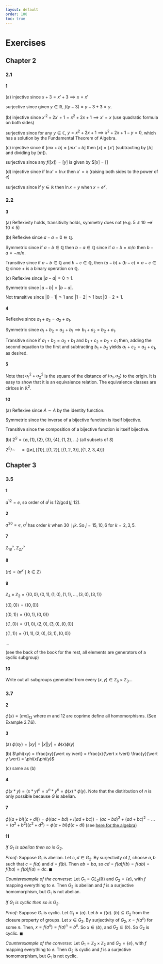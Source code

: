 ```yaml
---
layout: default
order: 100
toc: true
---
```


# Exercises

## Chapter 2

### 2.1 

#### 1

(a) injective since $x + 3 = x' + 3 \implies x = x'$

surjective since given $y \in \mathbb R$, $f(y - 3) = y - 3 + 3 = y$.

(b) injective since $x'^2 + 2x' + 1 = x^2 + 2x + 1 \implies x' = x$ (use quadratic formula on both sides)

surjective since for any $y \in \mathbb C$, $y = x^2 + 2x + 1 \implies x^2 + 2x + 1 - y = 0$, which has a solution by the Fundamental Theorem of Algebra.

(c) injective since if $[mx + b] = [mx' + b]$ then $[x] = [x']$ (subtracting by $[b]$ and dividing by $[m]$).

surjective since any $f([x]) = [y]$ is given by $[x] = []

(d) injective since if $\ln x' = \ln x$ then $x' = x$ (raising both sides to the power of $e$)

surjective since if $y \in \mathbb R$ then $\ln x = y$ when $x = e^y$,

### 2.2

#### 3
(a) Reflexivity holds, transitivity holds, symmetry does not (e.g. $5 \leq 10 \not\implies 10 \leq 5$)

(b) Reflexive since $a - a = 0 \in \mathbb Q$. 

Symmetric since if $a - b \in \mathbb Q$ then $b - a \in \mathbb Q$ since if $a - b = m/n$ then $b - a = -m/n$. 

Transitive since if $a - b \in \mathbb Q$ and $b - c \in \mathbb Q$, then $(a - b) + (b - c) = a - c \in \mathbb Q$ since $+$ is a binary operation on $\mathbb Q$.

(c) Reflexive since $\vert a - a \vert = 0 \leq 1$.

Symmetric since $\vert a - b \vert = \vert b - a \vert$.

Not transitive since $\vert 0 - 1 \vert \leq 1$ and $\vert 1 - 2 \vert \leq 1$ but $\vert 0 - 2 \gt 1$.

#### 4
Reflexive since $a_1 + a_2 = a_2 + a_1$.

Symmetric since $a_1 + b_2 = a_2 + b_1 \implies b_1 + a_2 = b_2 + a_1$.

Transitive since if $a_1 + b_2 = a_2 + b_1$ and $b_1 + c_2 = b_2 + c_1$ then, adding the second equation to the first and subtracting $b_1 + b_2$ yields $a_1 + c_2 = a_2 + c_1$, as desired.

#### 5
Note that $a_1^2 + a_2^2$ is the square of the distance of $(a_1, a_2)$ to the origin. It is easy to show that it is an equivalence relation. The equivalence classes are cirlces in $\mathbb R^2$.

#### 10
(a) Reflexive since $A \sim A$ by the identity function.

Symmetric since the inverse of a bijective function is itself bijective.

Transitive since the composition of a bijective function is itself bijective.

(b) $2^S = \lbrace \emptyset, \lbrace 1 \rbrace, \lbrace 2 \rbrace, \lbrace 3 \rbrace, \lbrace 4 \rbrace, \lbrace 1, 2 \rbrace, \dots \rbrace$ (all subsets of $S$)

$2^S / \sim \quad = \lbrace [\emptyset], [\lbrace 1 \rbrace], [\lbrace 1, 2 \rbrace], [\lbrace 1, 2, 3 \rbrace], [\lbrace 1, 2, 3, 4 \rbrace] \rbrace$

## Chapter 3

### 3.5

#### 1
 $a^12 = e$, so order of $a^j$ is $12/\operatorname{gcd}(j, 12)$.

#### 2 
$a^30 = e$, $a^j$ has order $k$ when $30 \mid jk$. So $j = 15, 10, 6$ for $k = 2, 3, 5$.

#### 7
 $\mathbb Z_{18}^\times, \mathbb Z_{27}^\times$

#### 8
 $\langle \pi \rangle = \lbrace \pi^k \mid k \in \mathbb Z \rbrace$

#### 9
 $\mathbb Z_4 \times \mathbb Z_2 = \lbrace (0, 0), (0, 1), (1, 0), (1, 1), \dots, (3, 0), (3, 1) \rbrace$

$\langle (0, 0) \rangle = \lbrace (0, 0) \rbrace$

$\langle (0, 1) \rangle = \lbrace (0, 1), (0, 0) \rbrace$

$\langle (1, 0) \rangle = \lbrace (1, 0), (2, 0), (3, 0), (0, 0) \rbrace$

$\langle (1, 1) \rangle = \lbrace (1, 1), (2, 0), (3, 1), (0, 0) \rbrace$

...

(see the back of the book for the rest, all elements are generators of a cyclic subgroup)

#### 10
 Write out all subgroups generated from every $(x, y) \in \mathbb Z_6 \times \mathbb Z_3$...

### 3.7

#### 2
$\phi(x) = [mx]_{12}$ where $m$ and $12$ are coprime define all homomorphisms. (See Example 3.7.6).

#### 3
(a) $\phi(xy) = \vert xy \vert = \vert x \vert \vert y \vert = \phi(x)\phi(y)$

(b) $\phi(xy) = \frac{xy}{\vert xy \vert} = \frac{x}{\vert x \vert} \frac{y}{\vert y \vert} = \phi(x)\phi(y)$

(c) same as (b)

#### 4
$\phi(x * y) = (x * y)^n = x^n * y^n = \phi(x) * \phi(y)$. Note that the distirbution of $n$ is only possible because $G$ is abelian.

#### 7
$\phi((a + bi)(c + di)) = \phi((ac - bd) + i(ad + bc)) = (ac - bd)^2 + (ad + bc)^2 = ... = (a^2 + b^2)(c^2 + d^2) = \phi(a + bi)\phi(c + di)$ (see [here for the algebra](https://www.symbolab.com/solver/simplify-calculator/simplify%20%5Cleft(ac%20-%20bd%5Cright)%5E%7B2%7D%2B%5Cleft(ad%2Bbc%5Cright)%5E%7B2%7D?or=input))


#### 11

*If $G_1$ is abelian then so is $G_2$*.

*Proof*: Suppose $G_1$ is abelian. Let $c, d \in G_2$. By surjectivity of $f$, choose $a, b$ such that $c = f(a)$ and $d = f(b)$. Then $ab = ba$, so $cd = f(a)f(b) = f(ab) = f(ba) = f(b)f(a) = dc$. $\blacksquare$

*Counterexample of the converse*: Let $G_1 = GL_2(\mathbb R)$ and $G_2 = \lbrace e \rbrace$, with $f$ mapping everything to $e$. Then $G_2$ is abelian and $f$ is a surjective homomorphism, but $G_1$ is not abelian.

*If $G_1$ is cyclic then so is $G_2$*.

*Proof*: Suppose $G_1$ is cyclic. Let $G_1 = \langle a \rangle$. Let $b = f(a)$. $\langle b \rangle \subseteq G_2$ from the closure property of groups. Let $x \in G_2$. By surjectivity of $G_2$, $x = f(a^n)$ for some $n$. Then, $x = f(a^n) = f(a)^n = b^n$. So $x \in \langle b \rangle$, and $G_2 \subseteq \langle b \rangle$. So $G_2$ is cyclic. $\blacksquare$

*Counterexample of the converse*: Let $G_1 = \mathbb Z_2 \times \mathbb Z_2$ and $G_2 = \lbrace e \rbrace$, with $f$ mapping everything to $e$. Then $G_2$ is cyclic and $f$ is a surjective homomorphism, but $G_1$ is not cyclic.